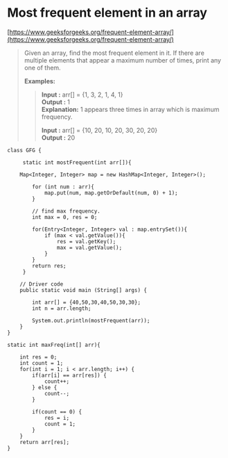 # Most frequent element in an array

[https://www.geeksforgeeks.org/frequent-element-array/](https://www.geeksforgeeks.org/frequent-element-array/)

> Given an array, find the most frequent element in it. If there are multiple elements that appear a maximum number of times, print any one of them.
>
> **Examples:**&#x20;
>
> > **Input :** arr\[] = {1, 3, 2, 1, 4, 1}\
> > **Output :** 1\
> > **Explanation:** 1 appears three times in array which is maximum frequency.
> >
> > **Input :** arr\[] = {10, 20, 10, 20, 30, 20, 20}\
> > **Output :** 20

```
class GFG {
	
     static int mostFrequent(int arr[]){
		
	Map<Integer, Integer> map = new HashMap<Integer, Integer>();

        for (int num : arr){
            map.put(num, map.getOrDefault(num, 0) + 1);
        }

        // find max frequency.
        int max = 0, res = 0;

        for(Entry<Integer, Integer> val : map.entrySet()){
            if (max < val.getValue()){
                res = val.getKey();
                max = val.getValue();
            }
        }
        return res;
     }
	
	// Driver code
	public static void main (String[] args) {
		
		int arr[] = {40,50,30,40,50,30,30};
		int n = arr.length;
		
		System.out.println(mostFrequent(arr));
	}
}

```

```
static int maxFreq(int[] arr){
   
    int res = 0;
    int count = 1;
    for(int i = 1; i < arr.length; i++) {
        if(arr[i] == arr[res]) {
            count++;
        } else {
            count--;
        }
 
        if(count == 0) {
            res = i;
            count = 1;
        } 
    } 
    return arr[res];
}
```
